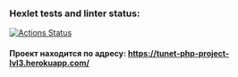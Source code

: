 ### Hexlet tests and linter status:
[![Actions Status](https://github.com/tunet/php-project-lvl3/workflows/hexlet-check/badge.svg)](https://github.com/tunet/php-project-lvl3/actions)

#### Проект находится по адресу: https://tunet-php-project-lvl3.herokuapp.com/
